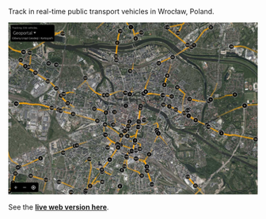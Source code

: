 Track in real-time public transport vehicles in Wrocław, Poland.

![Screenshot](https://raw.githubusercontent.com/podusowski/wrowalk/main/screenshot.png)

See the **[live web version here](https://podusowski.github.io/wrowalk/)**.
